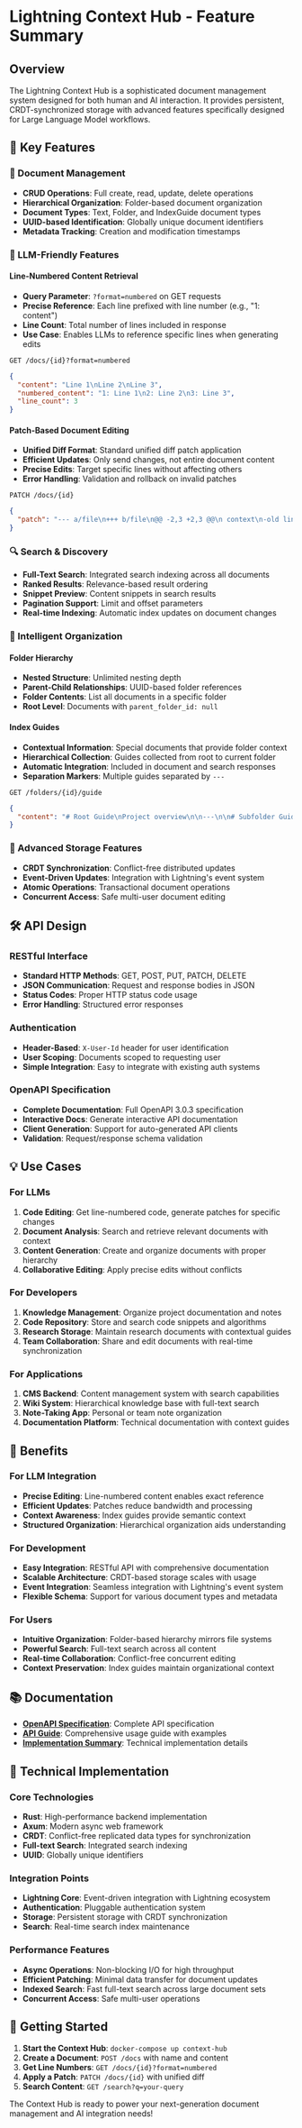 # Lightning Context Hub - Feature Summary

## Overview

The Lightning Context Hub is a sophisticated document management system designed for both human and AI interaction. It provides persistent, CRDT-synchronized storage with advanced features specifically designed for Large Language Model workflows.

## 🚀 Key Features

### 📝 Document Management
- **CRUD Operations**: Full create, read, update, delete operations
- **Hierarchical Organization**: Folder-based document organization
- **Document Types**: Text, Folder, and IndexGuide document types
- **UUID-based Identification**: Globally unique document identifiers
- **Metadata Tracking**: Creation and modification timestamps

### 🤖 LLM-Friendly Features

#### Line-Numbered Content Retrieval
- **Query Parameter**: `?format=numbered` on GET requests
- **Precise Reference**: Each line prefixed with line number (e.g., "1: content")
- **Line Count**: Total number of lines included in response
- **Use Case**: Enables LLMs to reference specific lines when generating edits

```http
GET /docs/{id}?format=numbered
```

```json
{
  "content": "Line 1\nLine 2\nLine 3",
  "numbered_content": "1: Line 1\n2: Line 2\n3: Line 3",
  "line_count": 3
}
```

#### Patch-Based Document Editing
- **Unified Diff Format**: Standard unified diff patch application
- **Efficient Updates**: Only send changes, not entire document content
- **Precise Edits**: Target specific lines without affecting others
- **Error Handling**: Validation and rollback on invalid patches

```http
PATCH /docs/{id}
```

```json
{
  "patch": "--- a/file\n+++ b/file\n@@ -2,3 +2,3 @@\n context\n-old line\n+new line\n context"
}
```

### 🔍 Search & Discovery
- **Full-Text Search**: Integrated search indexing across all documents
- **Ranked Results**: Relevance-based result ordering
- **Snippet Preview**: Content snippets in search results
- **Pagination Support**: Limit and offset parameters
- **Real-time Indexing**: Automatic index updates on document changes

### 📁 Intelligent Organization

#### Folder Hierarchy
- **Nested Structure**: Unlimited nesting depth
- **Parent-Child Relationships**: UUID-based folder references
- **Folder Contents**: List all documents in a specific folder
- **Root Level**: Documents with `parent_folder_id: null`

#### Index Guides
- **Contextual Information**: Special documents that provide folder context
- **Hierarchical Collection**: Guides collected from root to current folder
- **Automatic Integration**: Included in document and search responses
- **Separation Markers**: Multiple guides separated by `---`

```http
GET /folders/{id}/guide
```

```json
{
  "content": "# Root Guide\nProject overview\n\n---\n\n# Subfolder Guide\nSpecific context"
}
```

### 🔄 Advanced Storage Features
- **CRDT Synchronization**: Conflict-free distributed updates
- **Event-Driven Updates**: Integration with Lightning's event system
- **Atomic Operations**: Transactional document operations
- **Concurrent Access**: Safe multi-user document editing

## 🛠 API Design

### RESTful Interface
- **Standard HTTP Methods**: GET, POST, PUT, PATCH, DELETE
- **JSON Communication**: Request and response bodies in JSON
- **Status Codes**: Proper HTTP status code usage
- **Error Handling**: Structured error responses

### Authentication
- **Header-Based**: `X-User-Id` header for user identification
- **User Scoping**: Documents scoped to requesting user
- **Simple Integration**: Easy to integrate with existing auth systems

### OpenAPI Specification
- **Complete Documentation**: Full OpenAPI 3.0.3 specification
- **Interactive Docs**: Generate interactive API documentation
- **Client Generation**: Support for auto-generated API clients
- **Validation**: Request/response schema validation

## 💡 Use Cases

### For LLMs
1. **Code Editing**: Get line-numbered code, generate patches for specific changes
2. **Document Analysis**: Search and retrieve relevant documents with context
3. **Content Generation**: Create and organize documents with proper hierarchy
4. **Collaborative Editing**: Apply precise edits without conflicts

### For Developers
1. **Knowledge Management**: Organize project documentation and notes
2. **Code Repository**: Store and search code snippets and algorithms
3. **Research Storage**: Maintain research documents with contextual guides
4. **Team Collaboration**: Share and edit documents with real-time synchronization

### For Applications
1. **CMS Backend**: Content management system with search capabilities
2. **Wiki System**: Hierarchical knowledge base with full-text search
3. **Note-Taking App**: Personal or team note organization
4. **Documentation Platform**: Technical documentation with context guides

## 🎯 Benefits

### For LLM Integration
- **Precise Editing**: Line-numbered content enables exact reference
- **Efficient Updates**: Patches reduce bandwidth and processing
- **Context Awareness**: Index guides provide semantic context
- **Structured Organization**: Hierarchical organization aids understanding

### For Development
- **Easy Integration**: RESTful API with comprehensive documentation
- **Scalable Architecture**: CRDT-based storage scales with usage
- **Event Integration**: Seamless integration with Lightning's event system
- **Flexible Schema**: Support for various document types and metadata

### For Users
- **Intuitive Organization**: Folder-based hierarchy mirrors file systems
- **Powerful Search**: Full-text search across all content
- **Real-time Collaboration**: Conflict-free concurrent editing
- **Context Preservation**: Index guides maintain organizational context

## 📚 Documentation

- **[OpenAPI Specification](./context-hub/CONTEXT_HUB_API.yaml)**: Complete API specification
- **[API Guide](./CONTEXT_HUB_API_GUIDE.md)**: Comprehensive usage guide with examples
- **[Implementation Summary](./context-hub/IMPLEMENTATION_SUMMARY.md)**: Technical implementation details

## 🔧 Technical Implementation

### Core Technologies
- **Rust**: High-performance backend implementation
- **Axum**: Modern async web framework
- **CRDT**: Conflict-free replicated data types for synchronization
- **Full-text Search**: Integrated search indexing
- **UUID**: Globally unique identifiers

### Integration Points
- **Lightning Core**: Event-driven integration with Lightning ecosystem
- **Authentication**: Pluggable authentication system
- **Storage**: Persistent storage with CRDT synchronization
- **Search**: Real-time search index maintenance

### Performance Features
- **Async Operations**: Non-blocking I/O for high throughput
- **Efficient Patching**: Minimal data transfer for document updates
- **Indexed Search**: Fast full-text search across large document sets
- **Concurrent Access**: Safe multi-user operations

## 🚀 Getting Started

1. **Start the Context Hub**: `docker-compose up context-hub`
2. **Create a Document**: `POST /docs` with name and content
3. **Get Line Numbers**: `GET /docs/{id}?format=numbered`
4. **Apply a Patch**: `PATCH /docs/{id}` with unified diff
5. **Search Content**: `GET /search?q=your-query`

The Context Hub is ready to power your next-generation document management and AI integration needs!